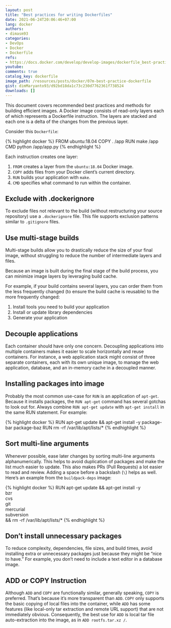 ```yaml
---
layout: post
title: "Best practices for writing Dockerfiles"
date: 2021-06-24T20:06:46+07:00
lang: docker
authors:
- dimasm93
categories:
- DevOps
- Docker
- Dockerfile
refs: 
- https://docs.docker.com/develop/develop-images/dockerfile_best-practices/
youtube: 
comments: true
catalog_key: dockerfile
image_path: /resources/posts/docker/07m-best-practice-dockerfile
gist: dimMaryanto93/d92bd18da1c73c230d7762361f738524
downloads: []
---
```



This document covers recommended best practices and methods for building efficient images. A Docker image consists of read-only layers each of which represents a Dockerfile instruction. The layers are stacked and each one is a delta of the changes from the previous layer. 

<!--more-->

Consider this `Dockerfile`:

{% highlight docker %}
FROM ubuntu:18.04
COPY . /app
RUN make /app
CMD python /app/app.py
{% endhighlight %}

Each instruction creates one layer:

1. `FROM` creates a layer from the `ubuntu:18.04` Docker image.
2. `COPY` adds files from your Docker client’s current directory.
3. `RUN` builds your application with `make`.
4. `CMD` specifies what command to run within the container.

## Exclude with .dockerignore

To exclude files not relevant to the build (without restructuring your source repository) use a `.dockerignore` file. This file supports exclusion patterns similar to `.gitignore` files.

## Use multi-stage builds

Multi-stage builds allow you to drastically reduce the size of your final image, without struggling to reduce the number of intermediate layers and files.

Because an image is built during the final stage of the build process, you can minimize image layers by leveraging build cache.

For example, if your build contains several layers, you can order them from the less frequently changed (to ensure the build cache is reusable) to the more frequently changed:

1. Install tools you need to build your application
2. Install or update library dependencies
3. Generate your application

## Decouple applications

Each container should have only one concern. Decoupling applications into multiple containers makes it easier to scale horizontally and reuse containers. For instance, a web application stack might consist of three separate containers, each with its own unique image, to manage the web application, database, and an in-memory cache in a decoupled manner.

## Installing packages into image

Probably the most common use-case for `RUN` is an application of `apt-get`. Because it installs packages, the `RUN apt-get` command has several gotchas to look out for. Always combine `RUN apt-get update` with `apt-get install` in the same RUN statement. For example:

{% highlight docker %}
RUN apt-get update && apt-get install -y package-bar package-baz 
RUN rm -rf /var/lib/apt/lists/*
{% endhighlight %}

## Sort multi-line arguments

Whenever possible, ease later changes by sorting multi-line arguments alphanumerically. This helps to avoid duplication of packages and make the list much easier to update. This also makes PRs (Pull Requests) a lot easier to read and review. Adding a space before a backslash (`\`) helps as well. Here’s an example from the `buildpack-deps` image:

{% highlight docker %}
RUN apt-get update && apt-get install -y \
  bzr \
  cvs \
  git \
  mercurial \
  subversion \
  && rm -rf /var/lib/apt/lists/*
{% endhighlight %}

## Don’t install unnecessary packages

To reduce complexity, dependencies, file sizes, and build times, avoid installing extra or unnecessary packages just because they might be “nice to have.” For example, you don’t need to include a text editor in a database image.

## ADD or COPY Instruction

Although `ADD` and `COPY` are functionally similar, generally speaking, `COPY` is preferred. That’s because it’s more transparent than `ADD`. `COPY` only supports the basic copying of local files into the container, while `ADD` has some features (like local-only tar extraction and remote URL support) that are not immediately obvious. Consequently, the best use for `ADD` is local tar file auto-extraction into the image, as in `ADD rootfs.tar.xz /`.
